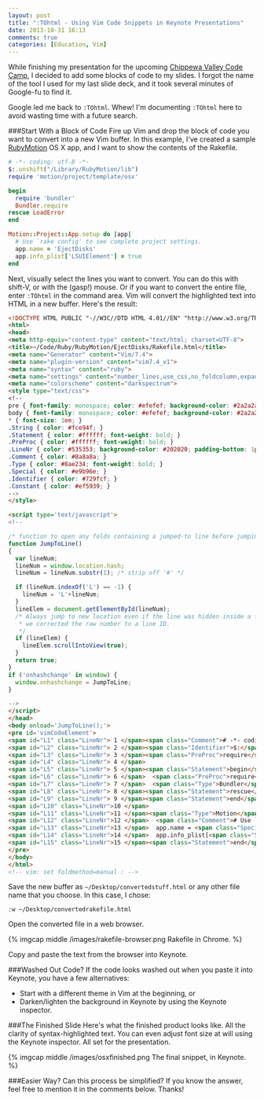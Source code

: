```yaml
---
layout: post
title: ":TOhtml - Using Vim Code Snippets in Keynote Presentations"
date: 2013-10-31 16:13
comments: true
categories: [Education, Vim]
---
```

While finishing my presentation for the upcoming [Chippewa Valley Code Camp](http://chippewavalleycodecamp.com/), I decided to add some blocks of code to my slides. I forgot the name of the tool I used for my last slide deck, and it took several minutes of Google-fu to find it. 

Google led me back to `:TOhtml`. Whew! I'm documenting `:TOhtml` here to avoid wasting time with a future search.
<!--more-->
###Start With a Block of Code
Fire up Vim and drop the block of code you want to convert into a new Vim buffer. In this example, I've created a sample [RubyMotion](/blog/2012/10/29/building-ios-apps-with-ruby-motion/) OS X app, and I want to show the contents of the Rakefile.

``` ruby
# -*- coding: utf-8 -*-
$:.unshift("/Library/RubyMotion/lib")
require 'motion/project/template/osx'

begin
  require 'bundler'
  Bundler.require
rescue LoadError
end

Motion::Project::App.setup do |app|
  # Use `rake config' to see complete project settings.
  app.name = 'EjectDisks'
  app.info_plist['LSUIElement'] = true
end
``` 

Next, visually select the lines you want to convert. You can do this with shift-V, or with the (gasp!) mouse. Or if you want to convert the entire file, enter `:TOhtml` in the command area. Vim will convert the highlighted text into HTML in a new buffer. Here's the result:

``` html
<!DOCTYPE HTML PUBLIC "-//W3C//DTD HTML 4.01//EN" "http://www.w3.org/TR/html4/strict.dtd">
<html>
<head>
<meta http-equiv="content-type" content="text/html; charset=UTF-8">
<title>~/Code/Ruby/RubyMotion/EjectDisks/Rakefile.html</title>
<meta name="Generator" content="Vim/7.4">
<meta name="plugin-version" content="vim7.4_v1">
<meta name="syntax" content="ruby">
<meta name="settings" content="number_lines,use_css,no_foldcolumn,expand_tabs,line_ids,prevent_copy=">
<meta name="colorscheme" content="darkspectrum">
<style type="text/css">
<!--
pre { font-family: monospace; color: #efefef; background-color: #2a2a2a; }
body { font-family: monospace; color: #efefef; background-color: #2a2a2a; }
* { font-size: 1em; }
.String { color: #fce94f; }
.Statement { color: #ffffff; font-weight: bold; }
.PreProc { color: #ffffff; font-weight: bold; }
.LineNr { color: #535353; background-color: #202020; padding-bottom: 1px; }
.Comment { color: #8a8a8a; }
.Type { color: #8ae234; font-weight: bold; }
.Special { color: #e9b96e; }
.Identifier { color: #729fcf; }
.Constant { color: #ef5939; }
-->
</style>

<script type='text/javascript'>
<!--

/* function to open any folds containing a jumped-to line before jumping to it */
function JumpToLine()
{
  var lineNum;
  lineNum = window.location.hash;
  lineNum = lineNum.substr(1); /* strip off '#' */

  if (lineNum.indexOf('L') == -1) {
    lineNum = 'L'+lineNum;
  }
  lineElem = document.getElementById(lineNum);
  /* Always jump to new location even if the line was hidden inside a fold, or
   * we corrected the raw number to a line ID.
   */
  if (lineElem) {
    lineElem.scrollIntoView(true);
  }
  return true;
}
if ('onhashchange' in window) {
  window.onhashchange = JumpToLine;
}

-->
</script>
</head>
<body onload='JumpToLine();'>
<pre id='vimCodeElement'>
<span id="L1" class="LineNr"> 1 </span><span class="Comment"># -*- coding: utf-8 -*-</span>
<span id="L2" class="LineNr"> 2 </span><span class="Identifier">$:</span>.unshift(<span class="Special">&quot;</span><span class="String">/Library/RubyMotion/lib</span><span class="Special">&quot;</span>)
<span id="L3" class="LineNr"> 3 </span><span class="PreProc">require</span> <span class="Special">'</span><span class="String">motion/project/template/osx</span><span class="Special">'</span>
<span id="L4" class="LineNr"> 4 </span>
<span id="L5" class="LineNr"> 5 </span><span class="Statement">begin</span>
<span id="L6" class="LineNr"> 6 </span>  <span class="PreProc">require</span> <span class="Special">'</span><span class="String">bundler</span><span class="Special">'</span>
<span id="L7" class="LineNr"> 7 </span>  <span class="Type">Bundler</span>.require
<span id="L8" class="LineNr"> 8 </span><span class="Statement">rescue</span> <span class="Type">LoadError</span>
<span id="L9" class="LineNr"> 9 </span><span class="Statement">end</span>
<span id="L10" class="LineNr">10 </span>
<span id="L11" class="LineNr">11 </span><span class="Type">Motion</span>::<span class="Type">Project</span>::<span class="Type">App</span>.<span class="Statement">setup</span> <span class="Statement">do</span> |<span class="Identifier">app</span>|
<span id="L12" class="LineNr">12 </span>  <span class="Comment"># Use `rake config' to see complete project settings.</span>
<span id="L13" class="LineNr">13 </span>  app.name = <span class="Special">'</span><span class="String">EjectDisks</span><span class="Special">'</span>
<span id="L14" class="LineNr">14 </span>  app.info_plist[<span class="Special">'</span><span class="String">LSUIElement</span><span class="Special">'</span>] = <span class="Constant">true</span>
<span id="L15" class="LineNr">15 </span><span class="Statement">end</span>
</pre>
</body>
</html>
<!-- vim: set foldmethod=manual : -->
``` 

Save the new buffer as `~/Desktop/convertedstuff.html` or any other file name that you choose. In this case, I chose:

``` 
:w ~/Desktop/convertedrakefile.html
``` 

Open the converted file in a web browser.

{% imgcap middle /images/rakefile-browser.png Rakefile in Chrome. %}

Copy and paste the text from the browser into Keynote.

###Washed Out Code?
If the code looks washed out when you paste it into Keynote, you have a few alternatives:

* Start with a different theme in Vim at the beginning, or
* Darken/lighten the background in Keynote by using the Keynote inspector.

###The Finished Slide
Here's what the finished product looks like. All the clarity of syntax-highlighted text. You can even adjust font size at will using the Keynote inspector. All set for the presentation.

{% imgcap middle /images/osxfinished.png The final snippet, in Keynote. %}

###Easier Way?
Can this process be simplified? If you know the answer, feel free to mention it in the comments below. Thanks!

